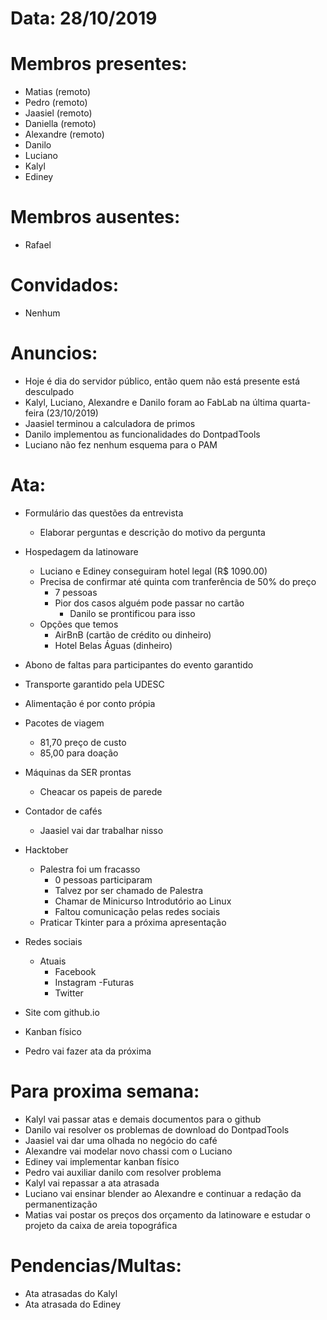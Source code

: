# Data: 28/10/2019

# Membros presentes:
- Matias (remoto)
- Pedro (remoto)
- Jaasiel (remoto)
- Daniella (remoto)
- Alexandre (remoto)
- Danilo
- Luciano 
- Kalyl
- Ediney

# Membros ausentes:
- Rafael

# Convidados:
- Nenhum

# Anuncios:
- Hoje é dia do servidor público, então quem não está presente está desculpado
- Kalyl, Luciano, Alexandre e Danilo foram ao FabLab na última quarta-feira (23/10/2019)
- Jaasiel terminou a calculadora de primos
- Danilo implementou as funcionalidades do DontpadTools
- Luciano não fez nenhum esquema para o PAM

# Ata:
- Formulário das questões da entrevista
	- Elaborar perguntas e descrição do motivo da pergunta

- Hospedagem da latinoware
	- Luciano e Ediney conseguiram hotel legal (R$ 1090.00)
	- Precisa de confirmar até quinta com tranferência de 50% do preço
		- 7 pessoas
		- Pior dos casos alguém pode passar no cartão 
			- Danilo se prontificou para isso
	- Opções que temos
		- AirBnB (cartão de crédito ou dinheiro)
		- Hotel Belas Águas (dinheiro)

- Abono de faltas para participantes do evento garantido

- Transporte garantido pela UDESC

- Alimentação é por conto própia

- Pacotes de viagem 
	- 81,70 preço de custo
	- 85,00 para doação

- Máquinas da SER prontas
	- Cheacar os papeis de parede

- Contador de cafés
	- Jaasiel vai dar trabalhar nisso

- Hacktober
	- Palestra foi um fracasso
		- 0 pessoas participaram
		- Talvez por ser chamado de Palestra
		- Chamar de Minicurso Introdutório ao Linux
		- Faltou comunicação pelas redes sociais
	- Praticar Tkinter para a próxima apresentação

- Redes sociais
	- Atuais
		- Facebook
		- Instagram
	-Futuras
		- Twitter
	
- Site com github.io

- Kanban físico
	
- Pedro vai fazer ata da próxima

# Para proxima semana:
- Kalyl vai passar atas e demais documentos para o github 
- Danilo vai resolver os problemas de download do DontpadTools
- Jaasiel vai dar uma olhada no negócio do café
- Alexandre vai modelar novo chassi com o Luciano
- Ediney vai implementar kanban físico 
- Pedro vai auxiliar danilo com resolver problema
- Kalyl vai repassar a ata atrasada 
- Luciano vai ensinar blender ao Alexandre e continuar a redação da permanentização
- Matias vai postar os preços dos orçamento da latinoware e estudar o projeto da caixa de areia topográfica

# Pendencias/Multas:
- Ata atrasadas do Kalyl
- Ata atrasada do Ediney